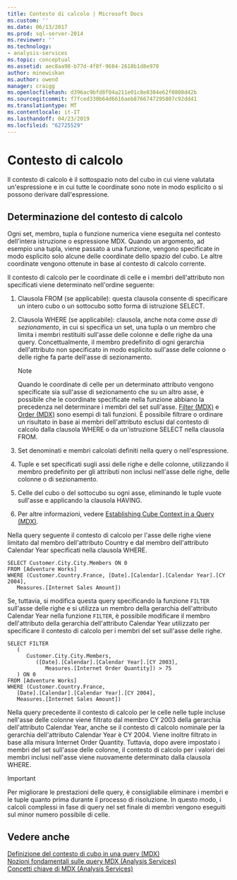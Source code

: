 ```yaml
---
title: Contesto di calcolo | Microsoft Docs
ms.custom: ''
ms.date: 06/13/2017
ms.prod: sql-server-2014
ms.reviewer: ''
ms.technology:
- analysis-services
ms.topic: conceptual
ms.assetid: aec8aa98-b77d-4f8f-9684-2618b1d8e970
author: minewiskan
ms.author: owend
manager: craigg
ms.openlocfilehash: d396ac9bfd8f04a211e01c8e8384e62f0808d42b
ms.sourcegitcommit: f7fced330b64d6616aeb8766747295807c92dd41
ms.translationtype: MT
ms.contentlocale: it-IT
ms.lasthandoff: 04/23/2019
ms.locfileid: "62725529"
---
```

# <a name="calculation-context"></a>Contesto di calcolo
  Il contesto di calcolo è il sottospazio noto del cubo in cui viene valutata un'espressione e in cui tutte le coordinate sono note in modo esplicito o si possono derivare dall'espressione.  
  
## <a name="determining-the-calculation-context"></a>Determinazione del contesto di calcolo  
 Ogni set, membro, tupla o funzione numerica viene eseguita nel contesto dell'intera istruzione o espressione MDX. Quando un argomento, ad esempio una tupla, viene passato a una funzione, vengono specificate in modo esplicito solo alcune delle coordinate dello spazio del cubo. Le altre coordinate vengono ottenute in base al contesto di calcolo corrente.  
  
 Il contesto di calcolo per le coordinate di celle e i membri dell'attributo non specificati viene determinato nell'ordine seguente:  
  
1.  Clausola FROM (se applicabile): questa clausola consente di specificare un intero cubo o un sottocubo sotto forma di istruzione SELECT.  
  
2.  Clausola WHERE (se applicabile): clausola, anche nota come *asse di sezionamento*, in cui si specifica un set, una tupla o un membro che limita i membri restituiti sull'asse delle colonne e delle righe da una query. Concettualmente, il membro predefinito di ogni gerarchia dell'attributo non specificato in modo esplicito sull'asse delle colonne o delle righe fa parte dell'asse di sezionamento.  
  
    > [!NOTE]  
    >  Quando le coordinate di celle per un determinato attributo vengono specificate sia sull'asse di sezionamento che su un altro asse, è possibile che le coordinate specificate nella funzione abbiano la precedenza nel determinare i membri del set sull'asse. [Filter (MDX)](/sql/mdx/filter-mdx) e [Order (MDX)](/sql/mdx/order-mdx) sono esempi di tali funzioni. È possibile filtrare o ordinare un risultato in base ai membri dell'attributo esclusi dal contesto di calcolo dalla clausola WHERE o da un'istruzione SELECT nella clausola FROM.  
  
3.  Set denominati e membri calcolati definiti nella query o nell'espressione.  
  
4.  Tuple e set specificati sugli assi delle righe e delle colonne, utilizzando il membro predefinito per gli attributi non inclusi nell'asse delle righe, delle colonne o di sezionamento.  
  
5.  Celle del cubo o del sottocubo su ogni asse, eliminando le tuple vuote sull'asse e applicando la clausola HAVING.  
  
6.  Per altre informazioni, vedere [Establishing Cube Context in a Query &#40;MDX&#41;](establishing-cube-context-in-a-query-mdx.md).  
  
 Nella query seguente il contesto di calcolo per l'asse delle righe viene limitato dal membro dell'attributo Country e dal membro dell'attributo Calendar Year specificati nella clausola WHERE.  
  
```  
SELECT Customer.City.City.Members ON 0  
FROM [Adventure Works]  
WHERE (Customer.Country.France, [Date].[Calendar].[Calendar Year].[CY 2004],  
   Measures.[Internet Sales Amount])  
```  
  
 Se, tuttavia, si modifica questa query specificando la funzione `FILTER` sull'asse delle righe e si utilizza un membro della gerarchia dell'attributo Calendar Year nella funzione `FILTER`, è possibile modificare il membro dell'attributo della gerarchia dell'attributo Calendar Year utilizzato per specificare il contesto di calcolo per i membri del set sull'asse delle righe.  
  
```  
SELECT FILTER  
   (  
      Customer.City.City.Members,   
         ([Date].[Calendar].[Calendar Year].[CY 2003],  
            Measures.[Internet Order Quantity]) > 75   
   ) ON 0  
FROM [Adventure Works]  
WHERE (Customer.Country.France,  
   [Date].[Calendar].[Calendar Year].[CY 2004],  
   Measures.[Internet Sales Amount])  
```  
  
 Nella query precedente il contesto di calcolo per le celle nelle tuple incluse nell'asse delle colonne viene filtrato dal membro CY 2003 della gerarchia dell'attributo Calendar Year, anche se il contesto di calcolo nominale per la gerarchia dell'attributo Calendar Year è CY 2004. Viene inoltre filtrato in base alla misura Internet Order Quantity. Tuttavia, dopo avere impostato i membri del set sull'asse delle colonne, il contesto di calcolo per i valori dei membri inclusi nell'asse viene nuovamente determinato dalla clausola WHERE.  
  
> [!IMPORTANT]  
>  Per migliorare le prestazioni delle query, è consigliabile eliminare i membri e le tuple quanto prima durante il processo di risoluzione. In questo modo, i calcoli complessi in fase di query nel set finale di membri vengono eseguiti sul minor numero possibile di celle.  
  
## <a name="see-also"></a>Vedere anche  
 [Definizione del contesto di cubo in una query &#40;MDX&#41;](establishing-cube-context-in-a-query-mdx.md)   
 [Nozioni fondamentali sulle query MDX &#40;Analysis Services&#41;](mdx-query-fundamentals-analysis-services.md)   
 [Concetti chiave di MDX &#40;Analysis Services&#41;](../key-concepts-in-mdx-analysis-services.md)  
  
  
